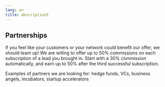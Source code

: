 ```yaml
---
lang: en
title: description5
---
```

## Partnerships

If you feel like your customers or your network could benefit our offer, we should team up!
We are willing to offer up to 50% commissions on each subscription of a lead you brought in. 
Start with a 30% commission automatically, and earn up to 50% after the third successful subscription.

Examples of partners we are looking for: hedge funds, VCs, business angels, incubators, startup accelerators
